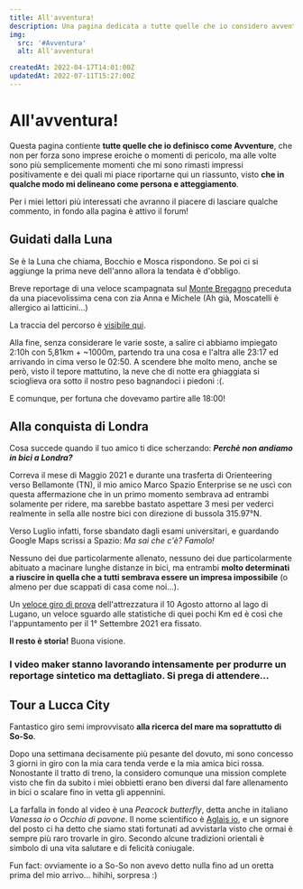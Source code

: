 ```yaml
---
title: All'avventura!
description: Una pagina dedicata a tutte quelle che io considero avventure, ovvero esperienze non programmate nel dettaglio che alla fine si rivelano essere dei veri e propri insegnamenti di vita.
img:
  src: '#Avventura'
  alt: All'avventura!

createdAt: 2022-04-17T14:01:00Z
updatedAt: 2022-07-11T15:27:00Z
---
```


# All'avventura!

<CMedia :s="img.src" :a="img.src"></CMedia>

Questa pagina contiente **tutte quelle che io definisco come Avventure**, che non per forza sono imprese eroiche o momenti di pericolo, ma alle volte sono più semplicemente momenti che mi sono rimasti impressi positivamente e dei quali mi piace riportarne qui un riassunto, visto **che in qualche modo mi delineano come persona e atteggiamento**.

Per i miei lettori più interessati che avranno il piacere di lasciare qualche commento, in fondo alla pagina è attivo il forum!

## Guidati dalla Luna

Se è la Luna che chiama, Bocchio e Mosca rispondono. Se poi ci si aggiunge la prima neve dell'anno allora la tendata è d'obbligo.

Breve reportage di una veloce scampagnata sul [Monte Bregagno](https://it.wikipedia.org/wiki/Monte_Bregagno) preceduta da una piacevolissima cena con zia Anna e Michele (Ah già, Moscatelli è allergico ai latticini...)

<CMedia s="https://www.youtube.com/embed/h9_Ua0vIZYQ" c="Guidati dalla Luna" type="iframe"></CMedia>

La traccia del percorso è [visibile qui](https://www.strava.com/activities/6292541214).

Alla fine, senza considerare le varie soste, a salire ci abbiamo impiegato 2:10h con 5,81km + ~1000m, partendo tra una cosa e l'altra alle 23:17 ed arrivando in cima verso le 02:50. A scendere bhe molto meno, anche se però, visto il tepore mattutino, la neve che di notte era ghiaggiata si scioglieva ora sotto il nostro peso bagnandoci i piedoni :(.

<!-- <div style="display: flex;justify-content: center;">
  <div class='strava-embed-placeholder' data-embed-type='activity' data-embed-id='6292541214'></div>
  <script src='https://strava-embeds.com/embed.js'></script>
</div> -->

E comunque, per fortuna che dovevamo partire alle 18:00!

## Alla conquista di Londra

Cosa succede quando il tuo amico ti dice scherzando: **_Perchè non andiamo in bici a Londra?_**

Correva il mese di Maggio 2021 e durante una trasferta di Orienteering verso Bellamonte (TN), il mio amico Marco Spazio Enterprise se ne uscì con questa affermazione che in un primo momento sembrava ad entrambi solamente per ridere, ma sarebbe bastato aspettare 3 mesi per vederci realmente in sella alle nostre bici con direzione di bussola 315.97°N.

Verso Luglio infatti, forse sbandato dagli esami universitari, e guardando Google Maps scrissi a Spazio: _Ma sai che c'è? Famolo!_

Nessuno dei due particolarmente allenato, nessuno dei due particolarmente abituato a macinare lunghe distanze in bici, ma entrambi **molto determinati a riuscire in quella che a tutti sembrava essere un impresa impossibile** (o almeno per due scappati di casa come noi...).

<!-- <div style="display: flex;justify-content: center;">
  <iframe src='https://connect.garmin.com/modern/activity/embed/7281333384' title='Riva San Vitale Ciclismo' width='465' height='500' frameborder='0'></iframe>
</div> -->

Un [veloce giro di prova](https://connect.garmin.com/modern/activity/7281333384) dell'attrezzatura il 10 Agosto attorno al lago di Lugano, un veloce sguardo alle statistiche di quei pochi Km ed è così che l'appuntamento per il 1° Settembre 2021 era fissato.

**Il resto è storia!** Buona visione.

### I video maker stanno lavorando intensamente per produrre un reportage sintetico ma dettagliato. Si prega di attendere...

<!-- <CMedia s="https://www.nautica.it/wp-content/uploads/2019/09/taboule-cuscus-freddo.jpg" c="...Voulez-vous un peu de taboulé?..." provider=""></CMedia> -->

## Tour a Lucca City

Fantastico giro semi improvvisato **alla ricerca del mare ma soprattutto di So-So**.

Dopo una settimana decisamente più pesante del dovuto, mi sono concesso 3 giorni in giro con la mia cara tenda verde e la mia amica bici rossa. Nonostante il tratto di treno, la considero comunque una mission complete visto che fin da subito i miei obbietti erano ben diversi dal fare allenamento in bici o scalare fino in vetta gli appennini.

<CMedia s="https://www.youtube.com/embed/XQmPAtAZnMY" c="Tour a Lucca City" type="iframe"></CMedia>

La farfalla in fondo al video è una _Peacock butterfly_, detta anche in italiano _Vanessa io_ o _Occhio di pavone_. Il nome scientifico è [Aglais io](https://it.wikipedia.org/wiki/Aglais_io), e un signore del posto ci ha detto che siamo stati fortunati ad avvistarla visto che ormai è sempre più raro trovarle in giro. Secondo alcune tradizioni orientali è simbolo di una vita salutare e di felicità coniugale.

Fun fact: ovviamente io a So-So non avevo detto nulla fino ad un oretta prima del mio arrivo... hihihi, sorpresa :)
